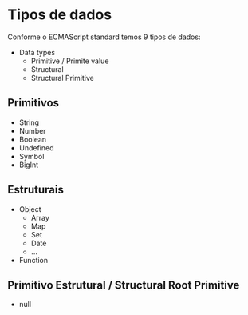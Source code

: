 # Tipos de dados

Conforme o ECMAScript standard temos 9 tipos de dados:

* Data types
    * Primitive / Primite value
    * Structural
    * Structural Primitive

## Primitivos

* String
* Number
* Boolean
* Undefined
* Symbol
* BigInt

## Estruturais

* Object
    * Array
    * Map
    * Set
    * Date
    * ...
* Function

## Primitivo Estrutural / Structural Root Primitive

* null